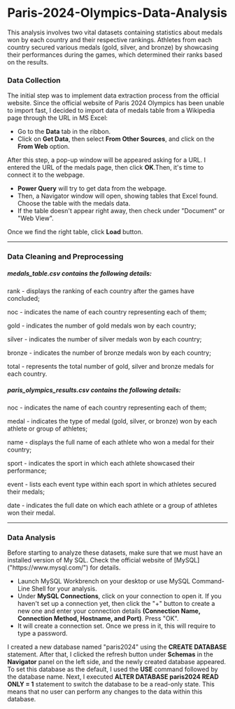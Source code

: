 # Paris-2024-Olympics-Data-Analysis
This analysis involves two vital datasets containing statistics about medals won by each country and their respective rankings. Athletes from each country secured various medals (gold, silver, and bronze) by showcasing their performances during the games, which determined their ranks based on the results.
<h3>Data Collection</h3>
<p>The initial step was to implement data extraction process from the official website. Since the official website of Paris 2024 Olympics has been unable to import fast, I decided to import data of medals table from a Wikipedia page through the URL in MS Excel:</p>
<ul>
  <li>Go to the <strong>Data</strong> tab in the ribbon.</li>
  <li>Click on <strong>Get Data</strong>, then select <strong>From Other Sources</strong>, and click on the <strong>From Web</strong> option.</li>
</ul>
  <p>After this step, a pop-up window will be appeared asking for a URL. I entered the URL of the medals page, then click <strong>OK</strong>.Then, it's time to connect it to the webpage.</p>
  
<ul>
  <li><strong>Power Query</strong> will try to get data from the webpage.</li>
  <li>Then, a Navigator window will open, showing tables that Excel found. Choose the table with the medals data.</li>
  <li>If the table doesn't appear right away, then check under "Document" or "Web View".</li>
</ul>
<p>Once we find the right table, click <strong>Load</strong> button.</p>
<hr/>
<h3>Data Cleaning and Preprocessing</h3>

<h5>medals_table.csv contains the following details:</h5>

rank - displays the ranking of each country after the games have concluded;

noc - indicates the name of each country representing each of them;

gold - indicates the number of gold medals won by each country;

silver - indicates the number of silver medals won by each country;

bronze - indicates the number of bronze medals won by each country;

total - represents the total number of gold, silver and bronze medals for each country.

<h5>paris_olympics_results.csv contains the following details:</h5>

noc - indicates the name of each country representing each of them;

medal - indicates the type of medal (gold, silver, or bronze) won by each athlete or group of athletes;

name - displays the full name of each athlete who won a medal for their country;

sport - indicates the sport in which each athlete showcased their performance;

event - lists each event type within each sport in which athletes secured their medals;

date - indicates the full date on which each athlete or a group of athletes won their medal.
<hr />
<h3>Data Analysis</h3>
<p>Before starting to analyze these datasets, make sure that we must have an installed version of My SQL. Check the official website of [MySQL]("https://www.mysql.com/") for details.</p>
<ul>
  <li>Launch MySQL Workbrench on your desktop or use MySQL Command-Line Shell for your analysis.</li>
  <li>Under <strong>MySQL Connections</strong>, click on your connection to open it. If you haven't set up a connection yet, then click the "+" button to create a new one and enter your connection details <strong>(Connection Name, Connection Method, Hostname, and Port)</strong>. Press "OK".</li>
  <li>It will create a connection set. Once we press in it, this will require to type a password.</li>
</ul>
<p>I created a new database named "paris2024" using the <strong>CREATE DATABASE</strong> statement. After that, I clicked the refresh button under <strong>Schemas</strong> in the <strong>Navigator</strong> panel on the left side, and the newly created database appeared. To set this database as the default, I used the <strong>USE</strong> command followed by the database name. Next, I executed <strong>ALTER DATABASE paris2024 READ ONLY = 1</strong> statement to switch the database to be a read-only state. This means that no user can perform any changes to the data within this database.</p>

